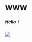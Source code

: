 # www
##### Hello！
![](https://qgt-style.oss-cn-hangzhou.aliyuncs.com/newcoursep4/g1/g1-2-2/tenor.gif)
